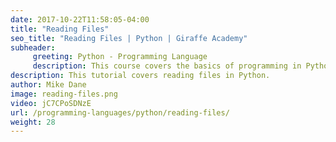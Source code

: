 ```yaml
---
date: 2017-10-22T11:58:05-04:00
title: "Reading Files"
seo_title: "Reading Files | Python | Giraffe Academy"
subheader:
     greeting: Python - Programming Language
     description: This course covers the basics of programming in Python. Work your way through the videos and we'll teach you everything you need to know to start your programming journey!
description: This tutorial covers reading files in Python.
author: Mike Dane
image: reading-files.png
video: jC7CPoSDNzE
url: /programming-languages/python/reading-files/
weight: 28
---
```

